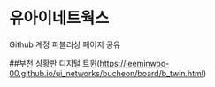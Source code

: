 # 유아이네트웍스
Github 계정 퍼블리싱 페이지 공유

##부천 상황판 디지털 트윈(https://leeminwoo-00.github.io/ui_networks/bucheon/board/b_twin.html)

